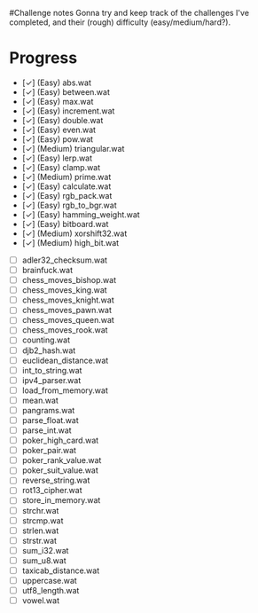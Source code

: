 #Challenge notes
Gonna try and keep track of the challenges I've completed, and their (rough)
difficulty (easy/medium/hard?).

# Progress
- [✓] (Easy) abs.wat
- [✓] (Easy) between.wat
- [✓] (Easy) max.wat
- [✓] (Easy) increment.wat
- [✓] (Easy) double.wat
- [✓] (Easy) even.wat
- [✓] (Easy) pow.wat
- [✓] (Medium) triangular.wat
- [✓] (Easy) lerp.wat
- [✓] (Easy) clamp.wat
- [✓] (Medium) prime.wat
- [✓] (Easy) calculate.wat
- [✓] (Easy) rgb_pack.wat
- [✓] (Easy) rgb_to_bgr.wat
- [✓] (Easy) hamming_weight.wat
- [✓] (Easy) bitboard.wat
- [✓] (Medium) xorshift32.wat
- [✓] (Medium) high_bit.wat
- [ ] adler32_checksum.wat
- [ ] brainfuck.wat
- [ ] chess_moves_bishop.wat
- [ ] chess_moves_king.wat
- [ ] chess_moves_knight.wat
- [ ] chess_moves_pawn.wat
- [ ] chess_moves_queen.wat
- [ ] chess_moves_rook.wat
- [ ] counting.wat
- [ ] djb2_hash.wat
- [ ] euclidean_distance.wat
- [ ] int_to_string.wat
- [ ] ipv4_parser.wat
- [ ] load_from_memory.wat
- [ ] mean.wat
- [ ] pangrams.wat
- [ ] parse_float.wat
- [ ] parse_int.wat
- [ ] poker_high_card.wat
- [ ] poker_pair.wat
- [ ] poker_rank_value.wat
- [ ] poker_suit_value.wat
- [ ] reverse_string.wat
- [ ] rot13_cipher.wat
- [ ] store_in_memory.wat
- [ ] strchr.wat
- [ ] strcmp.wat
- [ ] strlen.wat
- [ ] strstr.wat
- [ ] sum_i32.wat
- [ ] sum_u8.wat
- [ ] taxicab_distance.wat
- [ ] uppercase.wat
- [ ] utf8_length.wat
- [ ] vowel.wat
